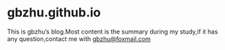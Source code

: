 # gbzhu.github.io
This is gbzhu‘s blog.Most content is the summary during my study,if it has any question,contact me with gbzhu@foxmail.com

